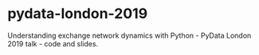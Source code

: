 # pydata-london-2019
Understanding exchange network dynamics with Python - PyData London 2019 talk - code and slides.
